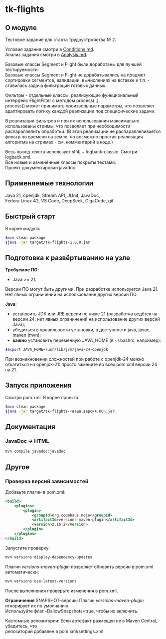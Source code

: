 # tk-flights

## О модуле

Тестовое задание для старта трудоустройства № 2.  

Условия задания смотри в [Conditions.md](https://github.com/taker1974/tk-flights/blob/main/Conditions.md).  
Анализ задания смотри в [Analysis.md](https://github.com/taker1974/tk-flights/blob/main/Analysis.md).  

Базовые классы Segment и Flight были доработаны для лучшей тестируемости.  
Базовые классы Segment и Flight не дорабатывались на предмет сортировки сегментов, валидации, вычислениях на вставке и т.п. - ставилась задача фильтрации готовых данных.  

Фильтры - отдельные классы, реализующие функциональный интерфейс FlightFilter с методом process(..).  
process() может принимать произвольные параметры, что позволяет адаптировать логику каждой реализации под специфические задачи.  

В реализации фильтров и при их использовании максимально использованы стримы, что позволяет при необходимости распараллелить обработки. (В этой реализации не распараллеливается фильтр по времени на земле, но возможно простая реализация алгоритма на стримах - см. комментарий в коде.)  

Весь вывод текста использует slf4j + logback-classic. Смотри logback.xml.  
Все новые и изменённые классы покрыты тестами.  
Проект документирован javadoc.  

## Применяемые технологии

Java 21, openjdk,
Stream API, JUnit, JavaDoc,  
Fedora Linux 42, VS Code,
DeepSeek, GigaCode, git.

## Быстрый старт

В корне модуля:

```Bash
$mvn clean package
$java -jar target/tk-flights-1.0.0.jar
```

## Подготовка к развёртыванию на узле

**Требуемое ПО**:

- Java >= 21.

Версии ПО могут быть другими. При разработке используется Java 21.  
Нет явных ограничений на использование других версий ПО.

**Java**:

- установить JDK или JRE версии не ниже 21 (разработка ведётся на версии 24: нет явных ограничений на использование других версий Java);
- убедиться в правильности установки, в доступности java, javac, maven (mvn);
- **важно** установить переменную JAVA_HOME (в ~/.bashrc, например):

```Bash
$export JAVA_HOME=/usr/lib/jvm/java-24-openjdk
```

При возникновении сложностей при работе с openjdk-24 можно откатиться на openjdk-21: просто замените во всех pom.xml версии 24 на 21.

## Запуск приложения

Смотри pom.xml. В корне проекта:

```Bash
$mvn clean package
$java -jar target/tk-flights-<ваша.версия.ПО>.jar
```

## Документация

### JavaDoc -> HTML

```Bash
mvn compile javadoc:javadoc
```

## Другое

### Проверка версий зависимостей

Добавьте плагин в pom.xml:

```xml
<build>
    <plugins>
        <plugin>
            <groupId>org.codehaus.mojo</groupId>
            <artifactId>versions-maven-plugin</artifactId>
            <version>2.16.2</version>
        </plugin>
    </plugins>
</build>
```

Запустите проверку:

```bash
mvn versions:display-dependency-updates
```

Плагин _versions-maven-plugin_ позволяет обновить версии в pom.xml автоматически:

```bash
mvn versions:use-latest-versions
```

После выполнения проверьте изменения в pom.xml.

**Ограничения**
SNAPSHOT-версии: Плагин _versions-maven-plugin_ игнорирует их по умолчанию.  
Используйте флаг -DallowSnapshots=true, чтобы их включить.

Кастомные репозитории: Если артефакт размещен не в Maven Central, убедитесь, что  
репозиторий добавлен в pom.xml/settings.xml.
